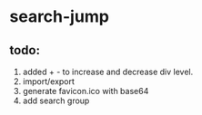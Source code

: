 search-jump
===========

## todo: 
1. added + - to increase and decrease div level.
2. import/export
3. generate favicon.ico with base64
4. add search group
